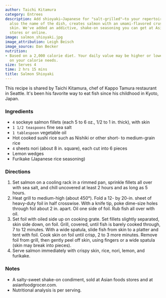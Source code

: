 ```yaml
---
author: Taichi Kitamura
category: Entrees
description: Add shioyaki—Japanese for "salt-grilled"—to your repertoire. This technique,
  also the name of the dish, creates salmon with an umami-flavored crust and a crispy
  skin. We've added an addictive, shake-on seasoning you can get at Asian grocery
  stores or online.
image: salmon_shioyaki.jpg
image_attribution: Leigh Beisch
image_source: Dan Becker
nutrition:
- Based on a 2,000 calorie diet. Your daily value may be higher or lower depending
  on your calorie needs.
size: Serves 4
time: 2 hrs 15 mins
title: Salmon Shioyaki
---
```

This recipe is shared by Taichi Kitamura, chef of Kappo Tamura restaurant in Seattle. It's been his favorite way to eat fish since his childhood in Kyoto, Japan.

### Ingredients

* `4` sockeye salmon fillets (each 5 to 6 oz., 1/2 to 1 in. thick), with skin
* `1 1/2 teaspoons` fine sea salt
* `1 tablespoon` vegetable oil
* Hot cooked sushi rice such as Nishiki or other short- to medium-grain rice
* `4` sheets nori (about 8 in. square), each cut into 6 pieces
* Lemon wedges
* Furikake (Japanese rice seasoning)

### Directions

1. Set salmon on a cooling rack in a rimmed pan, sprinkle fillets all over with sea salt, and chill uncovered at least 2 hours and as long as 5 hours.
2. Heat grill to medium-high (about 450°). Fold a 12- by 20-in. sheet of heavy-duty foil in half crosswise. With a knife tip, poke dime-size holes through foil about 2 in. apart. Oil one side of foil. Rub fish all over with oil.
3. Set foil with oiled side up on cooking grate. Set fillets slightly separated, skin side down, on foil. Grill, covered, until fish is barely cooked through, 7 to 12 minutes. With a wide spatula, slide fish from skin to a platter and tent with foil. Cook skin on foil until crisp, 2 to 3 more minutes. Remove foil from grill, then gently peel off skin, using fingers or a wide spatula (skin may break into pieces).
4. Serve salmon immediately with crispy skin, rice, nori, lemon, and furikake.

### Notes

* A salty-sweet shake-on condiment, sold at Asian foods stores and at asianfoodgrocer.com.
* Nutritional analysis is per serving.